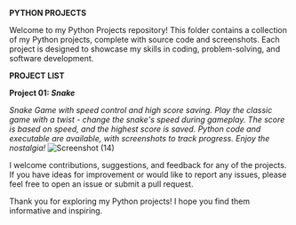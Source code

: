 **PYTHON PROJECTS**

Welcome to my Python Projects repository! This folder contains a collection of my Python projects, complete with source code and screenshots. 
Each project is designed to showcase my skills in coding, problem-solving, and software development.

**PROJECT LIST**

**Project 01: _Snake_**

_Snake Game with speed control and high score saving. Play the classic game with a twist - change the snake's speed during gameplay. The score is based on speed, and the highest score is saved. Python code and executable are available, with screenshots to track progress. Enjoy the nostalgia!_
![Screenshot (14)](https://github.com/durgaganeshthota/Python_Projects/assets/101440954/09430c78-7f17-4032-83e3-611b59549c5b)







I welcome contributions, suggestions, and feedback for any of the projects. 
If you have ideas for improvement or would like to report any issues, please feel free to open an issue or submit a pull request.

Thank you for exploring my Python projects! I hope you find them informative and inspiring.
